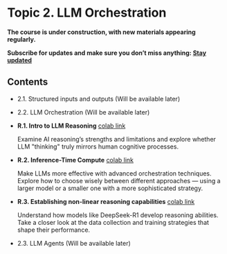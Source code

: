 # Topic 2. LLM Orchestration

**The course is under construction, with new materials appearing regularly.**

**Subscribe for updates and make sure you don’t miss anything: [Stay updated](https://academy.nebius.com/llm-engineering-essentials/update/)**

## Contents

* 2.1. Structured inputs and outputs (Will be available later)

* 2.2. LLM Orchestration (Will be available later)

* **R.1. Intro to LLM Reasoning** [colab link](https://colab.research.google.com/github/Nebius-Academy/LLM-Engineering-Essentials/blob/main/topic2/r.1_intro_to_llm_reasoning.ipynb)

  Examine AI reasoning’s strengths and limitations and explore whether LLM "thinking" truly mirrors human cognitive processes.

* **R.2. Inference-Time Compute** [colab link](https://colab.research.google.com/github/Nebius-Academy/LLM-Engineering-Essentials/blob/main/topic2/r.2_inference_time_compute.ipynb)
  
  Make LLMs more effective with advanced orchestration techniques. Explore how to choose wisely between different approaches — using a larger model or a smaller one with a more sophisticated strategy.

* **R.3. Establishing non-linear reasoning capabilities** [colab link](https://colab.research.google.com/github/Nebius-Academy/LLM-Engineering-Essentials/blob/main/topic2/r.3_establishing_non_linear_reasoning.ipynb)

  Understand how models like DeepSeek-R1 develop reasoning abilities. Take a closer look at the data collection and training strategies that shape their performance.
  
* 2.3. LLM Agents (Will be available later)
